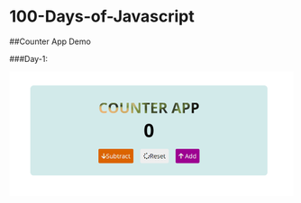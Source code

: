 # 100-Days-of-Javascript

##Counter App Demo

###Day-1:

![](https://raw.githubusercontent.com/Murad-Hasan/100-Days-of-Javascript/main/counter-app/Screenshot_19.png)
